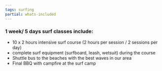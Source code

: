 ```yaml
---
tags: surfing
partial: whats-included
---
```


### 1 week/ 5 days surf classes include:

* 10 x 2 hours intensive surf course (2 hours per session / 2 sessions per day)
* complete surf equipment (surfboard, leash, wetsuit) during the course
* Shuttle bus to the beaches with the best waves in our area
* Final BBQ with campfire at the surf camp
